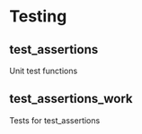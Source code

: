 # Testing

## test_assertions
Unit test functions

## test_assertions_work
Tests for test_assertions

